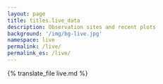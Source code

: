 ```yaml
---
layout: page
title: titles.live_data
description: Observation sites and recent plots
background: '/img/bg-live.jpg'
namespace: live
permalink: /live/
permalink_es: /live/
---
```


{% translate_file live.md %}

